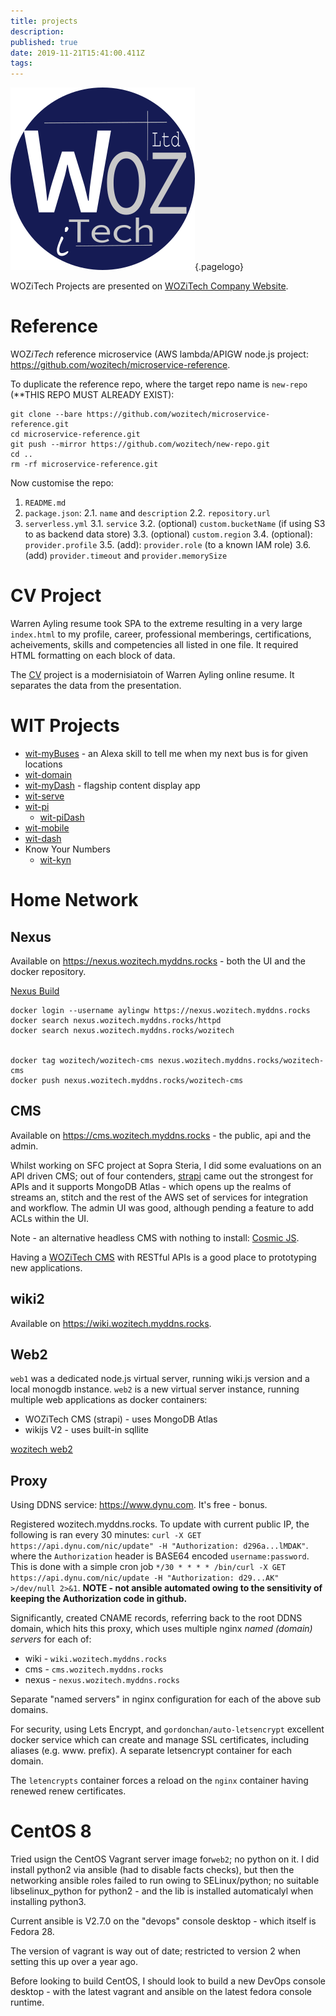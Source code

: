 ```yaml
---
title: projects
description: 
published: true
date: 2019-11-21T15:41:00.411Z
tags: 
---
```


![Wiki Official Blue Circle](/uploads/corporate/wiki-official-blue-circle.png "Wiki Official Blue Circle"){.pagelogo}
<!-- TITLE: Projects -->

WOZiTech Projects are presented on [WOZiTech Company Website](http://www.wozitech-ltd.co.uk/projects.html).
# Reference
WOZ*iTech* reference microservice (AWS lambda/APIGW node.js project: https://github.com/wozitech/microservice-reference.

To duplicate the reference repo, where the target repo name is `new-repo` (**THIS REPO MUST ALREADY EXIST):
```
git clone --bare https://github.com/wozitech/microservice-reference.git
cd microservice-reference.git
git push --mirror https://github.com/wozitech/new-repo.git
cd ..
rm -rf microservice-reference.git
```

Now customise the repo:
1. `README.md`
2. `package.json`:
	2.1. `name` and `description`
	2.2. `repository.url`
3. `serverless.yml`
	3.1. `service`
	3.2. (optional) `custom.bucketName` (if using S3 to as backend data store)
	3.3. (optional) `custom.region`
	3.4. (optional): `provider.profile`
	3.5. (add): `provider.role` (to a known IAM role)
	3.6. (add) `provider.timeout` and `provider.memorySize`
	
# CV Project
 Warren Ayling resume took SPA to the extreme resulting in a very large `index.html` to my profile, career, professional memberings, certifications, acheivements, skills and competencies all listed in one file. It required HTML formatting on each block of data.
 
 The [CV](/project/cv) project is a modernisiatoin of Warren Ayling online resume. It separates the data from the presentation.
 
# WIT Projects
* [wit-myBuses](/projects/wit-myBuses) - an Alexa skill to tell me when my next bus is for given locations
* [wit-domain](/projects/wit-domain)
* [wit-myDash](/projects/wit-myDash) - flagship content display app
* [wit-serve](/projects/wit-serve)
* [wit-pi](/projects/wit-pi)
	* [wit-piDash](/projects/wit-piDash)
* [wit-mobile](/projects/wit-mobile)
* [wit-dash](/projects/wit-dash)
* Know Your Numbers
	* [wit-kyn](/projects/wit-kyn)

# Home Network
## Nexus
Available on https://nexus.wozitech.myddns.rocks - both the UI and the docker repository.

[Nexus Build](/projects/nexus)

```
docker login --username aylingw https://nexus.wozitech.myddns.rocks
docker search nexus.wozitech.myddns.rocks/httpd
docker search nexus.wozitech.myddns.rocks/wozitech


docker tag wozitech/wozitech-cms nexus.wozitech.myddns.rocks/wozitech-cms
docker push nexus.wozitech.myddns.rocks/wozitech-cms
```

## CMS
Available on https://cms.wozitech.myddns.rocks - the public, api and the admin.

Whilst working on SFC project at Sopra Steria, I did some evaluations on an API driven CMS; out of four contenders, [strapi](https://strapi.io/) came out the strongest for APIs and it supports MongoDB Atlas - which opens up the realms of streams an, stitch and the rest of the AWS set of services for integration and workflow. The admin UI was good, although pending a feature to add ACLs within the UI.

Note - an alternative headless CMS with nothing to install: [Cosmic JS](https://www.cosmicjs.com/).

Having a [WOZiTech CMS](/projects/cms) with RESTful APIs is a good place to prototyping new applications.

## wiki2
Available on https://wiki.wozitech.myddns.rocks.

## Web2
`web1` was a dedicated node.js virtual server, running wiki.js version and a local monogdb instance. `web2` is a new virtual server instance, running multiple web applications as docker containers:
* WOZiTech CMS (strapi) - uses MongoDB Atlas
* wikijs V2 - uses built-in sqllite

[wozitech web2](/projects/web2)

## Proxy
Using DDNS service: https://www.dynu.com. It's free - bonus.

Registered wozitech.myddns.rocks. To update with current public IP, the following is ran every 30 minutes: `curl -X GET https://api.dynu.com/nic/update" -H "Authorization: d296a...lMDAK"`. where the `Authorization` header is BASE64 encoded `username:password`. This is done with a simple cron job `*/30 * * * * /bin/curl -X GET https://api.dynu.com/nic/update -H "Authorization: d29...AK" >/dev/null 2>&1`. **NOTE - not ansible automated owing to the sensitivity of keeping the Authorization code in github.**

Significantly, created CNAME records, referring back to the root DDNS domain, which hits this proxy, which uses multiple nginx _named (domain) servers_ for each of:
* wiki - `wiki.wozitech.myddns.rocks`
* cms - `cms.wozitech.myddns.rocks`
* nexus - `nexus.wozitech.myddns.rocks`

Separate "named servers" in nginx configuration for each of the above sub domains.

For security, using Lets Encrypt, and `gordonchan/auto-letsencrypt` excellent docker service which can create and manage SSL certificates, including aliases (e.g. www. prefix). A separate letsencrypt container for each domain.

The `letencrypts` container forces a reload on the `nginx` container having renewed renew certificates.

# CentOS 8
Tried usign the CentOS Vagrant server image for`web2`; no python on it. I did install python2 via ansible (had to disable facts checks), but then the networking ansible roles failed to run owing to SELinux/python; no suitable libselinux_python for python2 - and the lib is installed automaticalyl when installing python3.

Current ansible is V2.7.0  on the "devops" console desktop - which itself is Fedora 28.

The version of vagrant is way out of date; restricted to version 2 when setting this up over a year ago.

Before looking to build CentOS, I should look to build a new DevOps console desktop - with the latest vagrant  and ansible on the latest fedora console runtime.